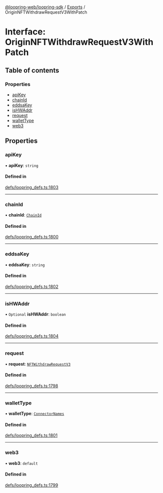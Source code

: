 [@loopring-web/loopring-sdk](../README.md) / [Exports](../modules.md) / OriginNFTWithdrawRequestV3WithPatch

# Interface: OriginNFTWithdrawRequestV3WithPatch

## Table of contents

### Properties

- [apiKey](OriginNFTWithdrawRequestV3WithPatch.md#apikey)
- [chainId](OriginNFTWithdrawRequestV3WithPatch.md#chainid)
- [eddsaKey](OriginNFTWithdrawRequestV3WithPatch.md#eddsakey)
- [isHWAddr](OriginNFTWithdrawRequestV3WithPatch.md#ishwaddr)
- [request](OriginNFTWithdrawRequestV3WithPatch.md#request)
- [walletType](OriginNFTWithdrawRequestV3WithPatch.md#wallettype)
- [web3](OriginNFTWithdrawRequestV3WithPatch.md#web3)

## Properties

### apiKey

• **apiKey**: `string`

#### Defined in

[defs/loopring_defs.ts:1803](https://github.com/Loopring/loopring_sdk/blob/31597d7/src/defs/loopring_defs.ts#L1803)

___

### chainId

• **chainId**: [`ChainId`](../enums/ChainId.md)

#### Defined in

[defs/loopring_defs.ts:1800](https://github.com/Loopring/loopring_sdk/blob/31597d7/src/defs/loopring_defs.ts#L1800)

___

### eddsaKey

• **eddsaKey**: `string`

#### Defined in

[defs/loopring_defs.ts:1802](https://github.com/Loopring/loopring_sdk/blob/31597d7/src/defs/loopring_defs.ts#L1802)

___

### isHWAddr

• `Optional` **isHWAddr**: `boolean`

#### Defined in

[defs/loopring_defs.ts:1804](https://github.com/Loopring/loopring_sdk/blob/31597d7/src/defs/loopring_defs.ts#L1804)

___

### request

• **request**: [`NFTWithdrawRequestV3`](NFTWithdrawRequestV3.md)

#### Defined in

[defs/loopring_defs.ts:1798](https://github.com/Loopring/loopring_sdk/blob/31597d7/src/defs/loopring_defs.ts#L1798)

___

### walletType

• **walletType**: [`ConnectorNames`](../enums/ConnectorNames.md)

#### Defined in

[defs/loopring_defs.ts:1801](https://github.com/Loopring/loopring_sdk/blob/31597d7/src/defs/loopring_defs.ts#L1801)

___

### web3

• **web3**: `default`

#### Defined in

[defs/loopring_defs.ts:1799](https://github.com/Loopring/loopring_sdk/blob/31597d7/src/defs/loopring_defs.ts#L1799)
